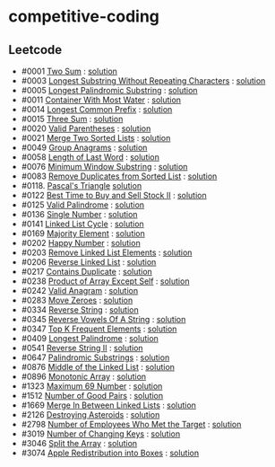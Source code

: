 ﻿# competitive-coding

## Leetcode
- #0001 [Two Sum](https://leetcode.com/problems/two-sum/) : [solution](https://github.com/anoopraju31/competitive-coding/tree/main/leetcode/1_TwoSum)
- #0003 [Longest Substring Without Repeating Characters](https://leetcode.com/problems/longest-substring-without-repeating-characters/) : [solution](https://github.com/anoopraju31/competitive-coding/tree/main/leetcode/3_LongestSubstringWithoutRepeatingCharacters)
- #0005 [Longest Palindromic Substring](https://leetcode.com/problems/longest-palindromic-substring/) : [solution](https://github.com/anoopraju31/competitive-coding/tree/main/leetcode/5_LongestPalindromicSubstring)
- #0011 [Container With Most Water](https://leetcode.com/problems/container-with-most-water/) : [solution](https://github.com/anoopraju31/competitive-coding/tree/main/leetcode/11_ContainerWithMostWater)
- #0014 [Longest Common Prefix](https://leetcode.com/problems/longest-common-prefix) : [solution](https://github.com/anoopraju31/competitive-coding/tree/main/leetcode/14_LongestCommonPrefix)
- #0015 [Three Sum](https://leetcode.com/problems/3sum/) : [solution](https://github.com/anoopraju31/competitive-coding/tree/main/leetcode/15_3Sum)
- #0020 [Valid Parentheses](https://leetcode.com/problems/valid-parentheses/) : [solution](https://github.com/anoopraju31/competitive-coding/tree/main/leetcode/20_ValidParenthese)
- #0021 [Merge Two Sorted Lists](https://leetcode.com/problems/merge-two-sorted-lists/description/) : [solution](leetcode/21_MergeTwoSortedLists/)
- #0049 [Group Anagrams](https://leetcode.com/problems/group-anagrams/) : [solution](https://github.com/anoopraju31/competitive-coding/tree/main/leetcode/49_groupAnagram)
- #0058 [Length of Last Word](https://leetcode.com/problems/length-of-last-word/description/) : [solution](https://github.com/anoopraju31/competitive-coding/tree/main/leetcode/58_LengthOfLastWord)
- #0076 [Minimum Window Substring](https://leetcode.com/problems/minimum-window-substring/) : [solution](https://github.com/anoopraju31/competitive-coding/tree/main/leetcode/76_Minimum%20WindowSubstring)
- #0083 [Remove Duplicates from Sorted List](https://leetcode.com/problems/remove-duplicates-from-sorted-list/) : [solution](leetcode/83_RemoveDuplicatesFromSortedList/)
- #0118. [Pascal's Triangle](https://leetcode.com/problems/pascals-triangle/) [solution](https://github.com/anoopraju31/competitive-coding/tree/main/leetcode/118_PascalsTriangle)
- #0122 [Best Time to Buy and Sell Stock II](https://leetcode.com/problems/best-time-to-buy-and-sell-stock-ii/) : [solution](https://github.com/anoopraju31/competitive-coding/tree/main/leetcode/122_BestTimeToBuyAndSellStockII)
- #0125 [Valid Palindrome](https://leetcode.com/problems/valid-palindrome/) : [solution](https://github.com/anoopraju31/competitive-coding/tree/main/leetcode/125_ValidPalindrome)
- #0136 [Single Number](https://leetcode.com/problems/single-number/) : [solution](https://github.com/anoopraju31/competitive-coding/tree/main/leetcode/136_SingleNumber)
- #0141 [Linked List Cycle](https://leetcode.com/problems/linked-list-cycle/) : [solution](leetcode/141_LinkedListCycle/)
- #0169 [Majority Element](https://leetcode.com/problems/majority-element) : [solution](https://github.com/anoopraju31/competitive-coding/tree/main/leetcode/169_MajorityElement)
- #0202 [Happy Number](https://leetcode.com/problems/happy-number/) : [solution](https://github.com/anoopraju31/competitive-coding/tree/main/leetcode/202_HappyNumber)
- #0203 [Remove Linked List Elements](https://leetcode.com/problems/remove-linked-list-elements/) : [solution](leetcode/203_RemoveLinkedListElements/)
- #0206 [Reverse Linked List](https://leetcode.com/problems/reverse-linked-list/) : [solution](leetcode/206_ReverseLinkedList/)
- #0217 [Contains Duplicate](https://leetcode.com/problems/contains-duplicate/) : [solution](leetcode/2126_DestroyingAsteroids/)
- #0238 [Product of Array Except Self](https://leetcode.com/problems/product-of-array-except-self/description/) : [solution](leetcode/238_ProductOfArrayExceptSelf/)
- #0242 [Valid Anagram](https://leetcode.com/problems/valid-anagram/) : [solution](leetcode/242_ValidAnagram/)
- #0283 [Move Zeroes](https://leetcode.com/problems/move-zeroes) : [solution](https://github.com/anoopraju31/competitive-coding/tree/main/leetcode/283_MoveZeroes)
- #0334 [Reverse String](https://leetcode.com/problems/reverse-string/) : [solution](https://github.com/anoopraju31/competitive-coding/tree/main/leetcode/344_ReverseString)
- #0345 [Reverse Vowels Of A String](https://leetcode.com/problems/reverse-vowels-of-a-string) : [solution](https://github.com/anoopraju31/competitive-coding/tree/main/leetcode/345_ReverseVowelsOfAString)
- #0347 [Top K Frequent Elements](https://leetcode.com/problems/top-k-frequent-elements/) : [solution](leetcode/347_TopKFrequentElements/)
- #0409 [Longest Palindrome](https://leetcode.com/problems/longest-palindrome/) : [solution](leetcode/409_LongestPalindrome/)
- #0541 [Reverse String II](https://leetcode.com/problems/reverse-string-ii/) : [solution](https://github.com/anoopraju31/competitive-coding/tree/main/leetcode/541_ReverseStringII)
- #0647 [Palindromic Substrings](https://leetcode.com/problems/palindromic-substrings) : [solution](https://github.com/anoopraju31/competitive-coding/tree/main/leetcode/647_PalindromicSubstrings)
- #0876 [Middle of the Linked List](https://leetcode.com/problems/middle-of-the-linked-list/) : [solution](leetcode//876_MiddleOfTheLinkedList/)
- #0896 [Monotonic Array](https://leetcode.com/problems/monotonic-array/) : [solution](https://github.com/anoopraju31/competitive-coding/tree/main/leetcode/896_MonotonicArray)
- #1323 [Maximum 69 Number](https://leetcode.com/problems/maximum-69-number/description/) : [solution](leetcode/1323_Maximum69Number/)
- #1512 [Number of Good Pairs](https://leetcode.com/problems/number-of-good-pairs/description/) : [solution](leetcode/1512_NumberOfGoodPairs/)
- #1669 [Merge In Between Linked Lists](https://leetcode.com/problems/merge-in-between-linked-lists/description/) : [solution](leetcode/1669_MergeInBetweenLinkedLists/)
- #2126 [Destroying Asteroids](https://leetcode.com/problems/destroying-asteroids/description/) : [solution](leetcode/2126_DestroyingAsteroids/)
- #2798 [Number of Employees Who Met the Target](https://leetcode.com/problems/number-of-employees-who-met-the-target/description/) : [solution](leetcode/2798_NumberOfEmployeesWhoMetTheTarget/)
- #3019 [Number of Changing Keys](https://leetcode.com/problems/number-of-changing-keys/description/) : [solution](leetcode/3019_NumberOfChangingKeys/)
- #3046 [Split the Array](https://leetcode.com/problems/split-the-array/description/) : [solution](leetcode/3046_SplitTheArray/)
- #3074 [Apple Redistribution into Boxes](https://leetcode.com/problems/apple-redistribution-into-boxes/description/) : [solution](leetcode/3074_AppleRedistributionIntoBoxes/)
